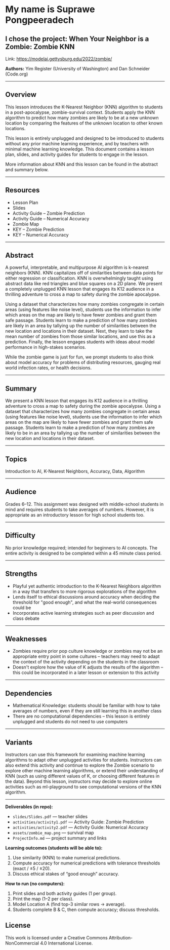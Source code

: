 # My name is Suprawe Pongpeeradech
## I chose the project: When Your Neighbor is a Zombie: Zombie KNN
Link: https://modelai.gettysburg.edu/2022/zombie/

**Authors:** Yim Register (University of Washington) and Dan Schneider (Code.org)

---

## Overview
This lesson introduces the K-Nearest Neighbor (KNN) algorithm to students in a post-apocalypse, zombie-survival context. Students apply the KNN algorithm to predict how many zombies are likely to be at a new unknown location by comparing the features of the unknown location to other known locations.

This lesson is entirely unplugged and designed to be introduced to students without any prior machine learning experience, and by teachers with minimal machine learning knowledge. This document contains a lesson plan, slides, and activity guides for students to engage in the lesson.

More information about KNN and this lesson can be found in the abstract and summary below.

---

## Resources
- Lesson Plan  
- Slides  
- Activity Guide – Zombie Prediction  
- Activity Guide – Numerical Accuracy  
- Zombie Map  
- KEY – Zombie Prediction  
- KEY – Numerical Accuracy  

---

## Abstract
A powerful, interpretable, and multipurpose AI algorithm is k-nearest neighbors (KNN). KNN capitalizes off of similarities between data points for either regression or classification. KNN is overwhelmingly taught using abstract data like red triangles and blue squares on a 2D plane. We present a completely unplugged KNN lesson that engages its K12 audience in a thrilling adventure to cross a map to safety during the zombie apocalypse.

Using a dataset that characterizes how many zombies congregate in certain areas (using features like noise level), students use the information to infer which areas on the map are likely to have fewer zombies and grant them safe passage. Students learn to make a prediction of how many zombies are likely in an area by tallying up the number of similarities between the new location and locations in their dataset. Next, they learn to take the mean number of zombies from those similar locations, and use this as a prediction. Finally, the lesson engages students with ideas about model performance in high-stakes scenarios.

While the zombie game is just for fun, we prompt students to also think about model accuracy for problems of distributing resources, gauging real world infection rates, or health decisions.

---

## Summary
We present a KNN lesson that engages its K12 audience in a thrilling adventure to cross a map to safety during the zombie apocalypse. Using a dataset that characterizes how many zombies congregate in certain areas (using features like noise level), students use the information to infer which areas on the map are likely to have fewer zombies and grant them safe passage. Students learn to make a prediction of how many zombies are likely to be in an area by tallying up the number of similarities between the new location and locations in their dataset.

---

## Topics
Introduction to AI, K-Nearest Neighbors, Accuracy, Data, Algorithm

---

## Audience
Grades 6–12. This assignment was designed with middle-school students in mind and requires students to take averages of numbers. However, it is appropriate as an introductory lesson for high school students too.

---

## Difficulty
No prior knowledge required; intended for beginners to AI concepts. The entire activity is designed to be completed within a 45 minute class period.

---

## Strengths
- Playful yet authentic introduction to the K-Nearest Neighbors algorithm in a way that transfers to more rigorous explorations of the algorithm  
- Lends itself to ethical discussions around accuracy when deciding the threshold for "good enough", and what the real-world consequences could be  
- Incorporates active learning strategies such as peer discussion and class debate  

---

## Weaknesses
- Zombies require prior pop culture knowledge or zombies may not be an appropriate entry point in some cultures – teachers may need to adapt the context of the activity depending on the students in the classroom  
- Doesn't explore how the value of K adjusts the results of the algorithm – this could be incorporated in a later lesson or extension to this activity  

---

## Dependencies
- Mathematical Knowledge: students should be familiar with how to take averages of numbers, even if they are still learning this in another class  
- There are no computational dependencies – this lesson is entirely unplugged and students do not need to use computers  

---

## Variants
Instructors can use this framework for examining machine learning algorithms to adapt other unplugged activities for students. Instructors can also extend this activity and continue to explore the Zombie scenario to explore other machine learning algorithms, or extend their understanding of KNN (such as using different values of K, or choosing different features in the data). Beyond this lesson, instructors may decide to explore online activities such as ml-playground to see computational versions of the KNN algorithm.

---

**Deliverables (in repo):**
- `slides/Slides.pdf` — teacher slides
- `activities/activity1.pdf` — Activity Guide: Zombie Prediction
- `activities/activity2.pdf` — Activity Guide: Numerical Accuracy
- `assets/zombie_map.png` — survival map
- `ProjectInfo.md` — project summary and links

**Learning outcomes (students will be able to):**
1. Use similarity (KNN) to make numerical predictions.
2. Compute accuracy for numerical predictions with tolerance thresholds (exact / ±5 / ±20).
3. Discuss ethical stakes of “good enough” accuracy.

**How to run (no computers):**
1. Print slides and both activity guides (1 per group).  
2. Print the map (1–2 per class).  
3. Model Location A (find top-3 similar rows → average).  
4. Students complete B & C, then compute accuracy; discuss thresholds.

## License
This work is licensed under a Creative Commons Attribution-NonCommercial 4.0 International License.
